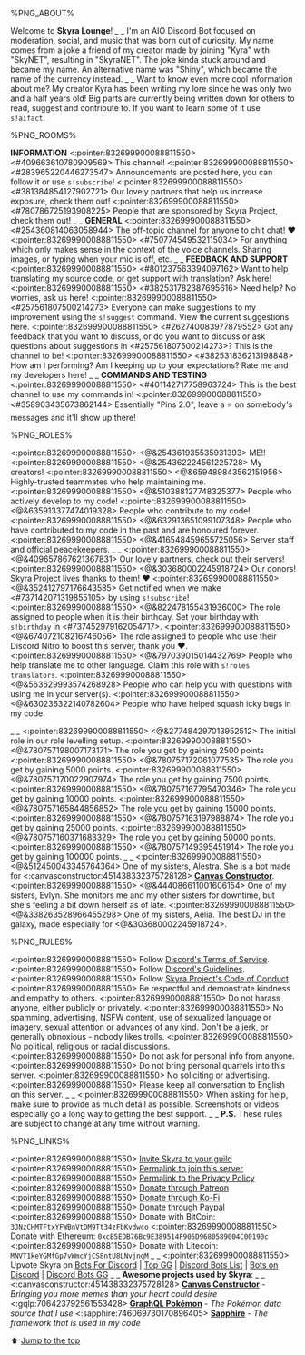 %PNG_ABOUT%


Welcome to **Skyra Lounge**!
_ _
I'm an AIO Discord Bot focused on moderation, social, and music that was born out of curiosity. My name comes from a joke a friend of my creator made by joining "Kyra" with "SkyNET", resulting in "SkyraNET". The joke kinda stuck around and became my name. An alternative name was "Shiny", which became the name of the currency instead.
_ _
Want to know even more cool information about me? My creator Kyra has been writing my lore since he was only two and a half years old! Big parts are currently being written down for others to read, suggest and contribute to. If you want to learn some of it use `s!aifact`.


%PNG_ROOMS%


**INFORMATION**
<:pointer:832699900088811550> <#409663610780909569> This channel!
<:pointer:832699900088811550> <#283965220446273547> Announcements are posted here, you can follow it or use `s!subscribe`!
<:pointer:832699900088811550> <#381384854127902721> Our lovely partners that help us increase exposure, check them out!
<:pointer:832699900088811550> <#780786725193908225> People that are sponsored by Skyra Project, check them out!
_ _
**GENERAL**
<:pointer:832699900088811550> <#254360814063058944> The off-topic channel for anyone to chit chat! ❤️
<:pointer:832699900088811550> <#750774549532115034> For anything which only makes sense in the context of the voice channels. Sharing images, or typing when your mic is off, etc.
_ _
**FEEDBACK AND SUPPORT**
<:pointer:832699900088811550> <#801237563394097162> Want to help translating my source code, or get support with translation? Ask here!
<:pointer:832699900088811550> <#382531782387695616> Need help? No worries, ask us here!
<:pointer:832699900088811550> <#257561807500214273> Everyone can make suggestions to my improvement using the `s!suggest` command. View the current suggestions here.
<:pointer:832699900088811550> <#262740083977879552> Got any feedback that you want to discuss, or do you want to discuss or ask questions about suggestions in <#257561807500214273>? This is the channel to be!
<:pointer:832699900088811550> <#382531836213198848> How am I performing? Am I keeping up to your expectations? Rate me and my developers here!
_ _
**COMMANDS AND TESTING**
<:pointer:832699900088811550> <#401142717758963724> This is the best channel to use my commands in!
<:pointer:832699900088811550> <#358903435673862144> Essentially "Pins 2.0", leave a ⭐ on somebody's messages and it'll show up there!


%PNG_ROLES%


<:pointer:832699900088811550> <@&254361935535931393> ME!!
<:pointer:832699900088811550> <@&254362224561225728> My creators!
<:pointer:832699900088811550> <@&659489843562151956> Highly-trusted teammates who help maintaining me.
<:pointer:832699900088811550> <@&510388127748325377> People who actively develop to my code!
<:pointer:832699900088811550> <@&635913377474019328> People who contribute to my code!
<:pointer:832699900088811550> <@&632913651099107348> People who have contributed to my code in the past and are honoured forever.
<:pointer:832699900088811550> <@&416548459655725056> Server staff and official peacekeepers.
_ _
<:pointer:832699900088811550> <@&409657867621367831> Our lovely partners, check out their servers!
<:pointer:832699900088811550> <@&303680002245918724> Our donors! Skyra Project lives thanks to them! ❤️
<:pointer:832699900088811550> <@&352412797176643585> Get notified when we make <#737142071319855105> by using `s!subscribe`!
<:pointer:832699900088811550> <@&822478155431936000> The role assigned to people when it is their birthday. Set your birthday with `s!birthday` in <#737452979162054717>.
<:pointer:832699900088811550> <@&674072108216746056> The role assigned to people who use their Discord Nitro to boost this server, thank you :heart:.
<:pointer:832699900088811550> <@&797039015014432769> People who help translate me to other language. Claim this role with `s!roles translators`.
<:pointer:832699900088811550> <@&563629993574268928> People who can help you with questions with using me in your server(s).
<:pointer:832699900088811550> <@&630236322140782604> People who have helped squash icky bugs in my code.


_ _
<:pointer:832699900088811550> <@&277484297013952512> The initial role in our role levelling setup.
<:pointer:832699900088811550> <@&780757198007173171> The role you get by gaining 2500 points
<:pointer:832699900088811550> <@&780757172061077535> The role you get by gaining 5000 points.
<:pointer:832699900088811550> <@&780757170022907974> The role you get by gaining 7500 points.
<:pointer:832699900088811550> <@&780757167795470346> The role you get by gaining 10000 points.
<:pointer:832699900088811550> <@&780757165844856852> The role you get by gaining 15000 points.
<:pointer:832699900088811550> <@&780757163197988874> The role you get by gaining 25000 points.
<:pointer:832699900088811550> <@&780757160371683329> The role you get by gaining 50000 points.
<:pointer:832699900088811550> <@&780757149395451914> The role you get by gaining 100000 points.
_ _
<:pointer:832699900088811550> <@&512450043345764364> One of my sisters, Alestra. She is a bot made for <:canvasconstructor:451438332375728128> [__Canvas Constructor__](https://canvasconstructor.js.org).
<:pointer:832699900088811550> <@&444086611001606154> One of my sisters, Evlyn. She monitors me and my other sisters for downtime, but she's feeling a bit down herself as of late.
<:pointer:832699900088811550> <@&338263528966455298> One of my sisters, Aelia. The best DJ in the galaxy, made especially for <@&303680002245918724>.


%PNG_RULES%


<:pointer:832699900088811550> Follow [Discord's Terms of Service](https://discord.com/terms).
<:pointer:832699900088811550> Follow [Discord's Guidelines](https://discord.com/guidelines).
<:pointer:832699900088811550> Follow [Skyra Project's Code of Conduct](https://github.com/skyra-project/skyra/blob/main/.github/CODE_OF_CONDUCT.md).
<:pointer:832699900088811550> Be respectful and demonstrate kindness and empathy to others.
<:pointer:832699900088811550> Do not harass anyone, either publicly or privately.
<:pointer:832699900088811550> No spamming, advertising, NSFW content, use of sexualized language or imagery, sexual attention or advances of any kind. Don't be a jerk, or generally obnoxious - nobody likes trolls.
<:pointer:832699900088811550> No political, religious or racial discussions.
<:pointer:832699900088811550> Do not ask for personal info from anyone.
<:pointer:832699900088811550> Do not bring personal quarrels into this server. 
<:pointer:832699900088811550> No soliciting or advertising.
<:pointer:832699900088811550> Please keep all conversation to English on this server.
_ _
<:pointer:832699900088811550> When asking for help, make sure to provide as much detail as possible. Screenshots or videos especially go a long way to getting the best support.
_ _
**P.S.** These rules are subject to change at any time without warning.


%PNG_LINKS%


<:pointer:832699900088811550> [Invite Skyra to your guild](https://invite.skyra.pw)
<:pointer:832699900088811550> [Permalink to join this server](https://join.skyra.pw)
<:pointer:832699900088811550> [Permalink to the Privacy Policy](https://skyra.pw/privacy)
<:pointer:832699900088811550> [Donate through Patreon](https://donate.skyra.pw/patreon)
<:pointer:832699900088811550> [Donate through Ko-Fi](https://donate.skyra.pw/kofi)
<:pointer:832699900088811550> [Donate through Paypal](https://donate.skyra.pw/paypal)
<:pointer:832699900088811550> Donate with BitCoin: `3JNzCHMTFtxYFWBnVtDM9Tt34zFbKvdwco`
<:pointer:832699900088811550> Donate with Ethereum: `0xcB5EDB76Bc9E389514F905D9680589004C00190c`
<:pointer:832699900088811550> Donate with Litecoin: `MNVT1keYGMfGp7vWmcYjCS8ntU8LNvjnqM`
_ _
<:pointer:832699900088811550> Upvote Skyra on [Bots For Discord](https://botsfordiscord.com/bots/266624760782258186) | [Top GG](https://top.gg/bot/266624760782258186) | [Discord Bots List](https://discordbotlist.com/bots/266624760782258186) | [Bots on Discord](https://bots.ondiscord.xyz/bots/266624760782258186) | [Discord Bots GG](https://discord.bots.gg/bots/266624760782258186)
_ _
**Awesome projects used by Skyra**:
_ _
<:canvasconstructor:451438332375728128> [__Canvas Constructor__](https://canvasconstructor.js.org) - *Bringing you more memes than your heart could desire*
<:gqlp:706423792561553428> [__GraphQL Pokémon__](https://graphqlpokemon.favware.tech) - *The Pokémon data source that I use*
<:sapphire:746069730170896405> [__Sapphire__](https://sapphirejs.com) - *The framework that is used in my code*


⬆️ [Jump to the top](%JUMP_TO_TOP%)
